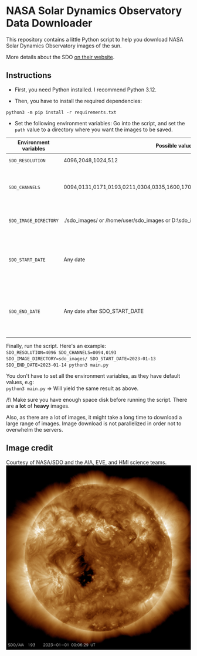 # NASA Solar Dynamics Observatory Data Downloader

This repository contains a little Python script to help you download NASA Solar Dynamics Observatory images of the sun.

More details about the SDO [on their website](https://sdo.gsfc.nasa.gov/).

## Instructions

- First, you need Python installed. I recommend Python 3.12.

- Then, you have to install the required dependencies:

```
python3 -m pip install -r requirements.txt
```

- Set the following environment variables: Go into the script, and set the `path` value to a directory where you want
  the images to be saved.

| Environment variables | Possible values                                                               | Note                                                 | Default value |
|-----------------------|-------------------------------------------------------------------------------|------------------------------------------------------|---------------|
| `SDO_RESOLUTION`      | 4096,2048,1024,512                                                            | One value possible                                   | 4096          |
| `SDO_CHANNELS`        | 0094,0131,0171,0193,0211,0304,0335,1600,1700,HMIB,HMII,HMID,HMIBC,HMIIF,HMIIC | Multiple values possible, separated by a comma       | 0094,0193     |
| `SDO_IMAGE_DIRECTORY` | ./sdo_images/ or /home/user/sdo_images or D:\\sdo_images\                     | Path, can be relative or absolute                    | sdo_images/   |
| `SDO_START_DATE`      | Any date                                                                      | Date in the YYYY-MM-DD format. Included in the range | 2023-01-13    |
| `SDO_END_DATE`        | Any date after SDO_START_DATE                                                 | Date in the YYYY-MM-DD format. Included in the range | 2023-01-14    |

Finally, run the script. Here's an example:  
`SDO_RESOLUTION=4096 SDO_CHANNELS=0094,0193 SDO_IMAGE_DIRECTORY=sdo_images/ SDO_START_DATE=2023-01-13 SDO_END_DATE=2023-01-14 python3 main.py`    

You don't have to set all the environment variables, as they have default values, e.g:  
`python3 main.py`  => Will yield the same result as above.  

/!\ Make sure you have enough space disk before running the script. There are **a lot** of **heavy** images.

Also, as there are a lot of images, it might take a long time to download a large range of images. Image download is not
parallelized in order not to overwhelm the servers.

## Image credit

Courtesy of NASA/SDO and the AIA, EVE, and HMI science teams.
![20230101_000629_4096_0193.jpg](sdo_images%2F20230101_000629_4096_0193.jpg)
